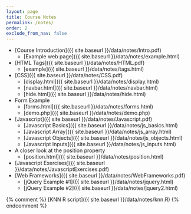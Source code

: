 ```yaml
---
layout: page
title: Course Notes 
permalink: /notes/
order: 2
exclude_from_nav: false
---
```


* [Course Introduction]({{ site.baseurl }}/data/notes/Intro.pdf)
    * [Example web page]({{ site.baseurl }}/data/notes/example.html)
* [HTML Tags]({{ site.baseurl }}/data/notes/HTML.pdf) 
    * [example]({{ site.baseurl }}/data/notes/tags.html)
* [CSS]({{ site.baseurl }}/data/notes/CSS.pdf) 
    * [display.html]({{ site.baseurl }}/data/notes/display.html)
    * [navbar.html]({{ site.baseurl }}/data/notes/navbar.html)
    * [hide.html]({{ site.baseurl }}/data/notes/hide.html)
* Form Example
    * [forms.html]({{ site.baseurl }}/data/notes/forms.html)
    * [demo.php]({{ site.baseurl }}/data/notes/demo.php)
* [Javascript]({{ site.baseurl }}/data/notes/Javascript.pdf) 
    * [Javascript Basics]({{ site.baseurl }}/data/notes/js_basics.html)
    * [Javascript Array]({{ site.baseurl }}/data/notes/js_array.html)
    * [Javascript Objects]({{ site.baseurl }}/data/notes/js_objects.html)
    * [Javascript Inputs]({{ site.baseurl }}/data/notes/js_inputs.html)
* A closer look at the position property 
    * [position.html]({{ site.baseurl }}/data/notes/position.html)
* [Javascript Exercises]({{ site.baseurl }}/data/notes/JavascriptExercises.pdf) 
* [Web Frameworks]({{ site.baseurl }}/data/notes/WebFrameworks.pdf) 
    * [jQuery Example #1]({{ site.baseurl }}/data/notes/jquery.html)
    * [jQuery Example #2]({{ site.baseurl }}/data/notes/jquery2.html)

{% comment %}
  [KNN R script]({{ site.baseurl }}/data/notes/knn.R)
{% endcomment %}
